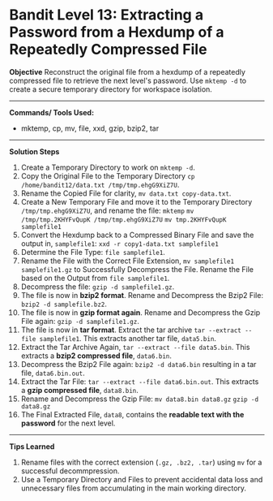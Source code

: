 # Bandit Level 13: Extracting a Password from a Hexdump of a Repeatedly Compressed File

**Objective**
Reconstruct the original file from a hexdump of a repeatedly compressed file to retrieve the next level's password. Use `mktemp -d` to create a secure temporary directory for workspace isolation.

---

**Commands/ Tools Used:**
- mktemp, cp, mv, file, xxd, gzip, bzip2, tar

---

**Solution Steps**

1. Create a Temporary Directory to work on `mktemp -d`.
2. Copy the Original File to the Temporary Directory `cp /home/bandit12/data.txt /tmp/tmp.ehgG9XiZ7U`.
3. Rename the Copied File for clarity, `mv data.txt copy-data.txt`.
4. Create a New Temporary File and move it to the Temporary Directory `/tmp/tmp.ehgG9XiZ7U`, and rename the file:
   `mktemp`
   `mv /tmp/tmp.2KHYFvQupK /tmp/tmp.ehgG9XiZ7U`
   `mv tmp.2KHYFvQupK samplefile1`
5. Convert the Hexdump back to a Compressed Binary File and save the output in, `samplefile1`:
   `xxd -r copy1-data.txt samplefile1`
6. Determine the File Type: `file samplefile1`.
7. Rename the File with the Correct File Extension, `mv samplefile1 samplefile1.gz` to Successfully Decompress the File. Rename the File based on the Output from `file samplefile1`.
8. Decompress the file: `gzip -d samplefile1.gz`.
9. The file is now in **bzip2 format**. Rename and Decompress the Bzip2 File: `bzip2 -d samplefile.bz2`.
10. The file is now in **gzip format again**. Rename and Decompress the Gzip File again: `gzip -d samplefile1.gz`.
11. The file is now in **tar format**. Extract the tar archive `tar --extract --file samplefile1`. This extracts another tar file, `data5.bin`.
12. Extract the Tar Archive Again, `tar --extract --file data5.bin`. This extracts a **bzip2 compressed file**, `data6.bin`.
13. Decompress the Bzip2 File again: `bzip2 -d data6.bin` resulting in a tar file, `data6.bin.out`.
14. Extract the Tar File: `tar --extract --file data6.bin.out`. This extracts a **gzip compressed file**, `data8.bin`.
15. Rename and Decompress the Gzip File:
    `mv data8.bin data8.gz`
    `gzip -d data8.gz`
16. The Final Extracted File, `data8`, contains the **readable text with the password** for the next level.
---

**Tips Learned**
1. Rename files with the correct extension (`.gz, .bz2, .tar`) using `mv` for a successful decommpression.
2. Use a Temporary Directory and Files to prevent accidental data loss and unnecessary files from accumulating in the main working directory.  
